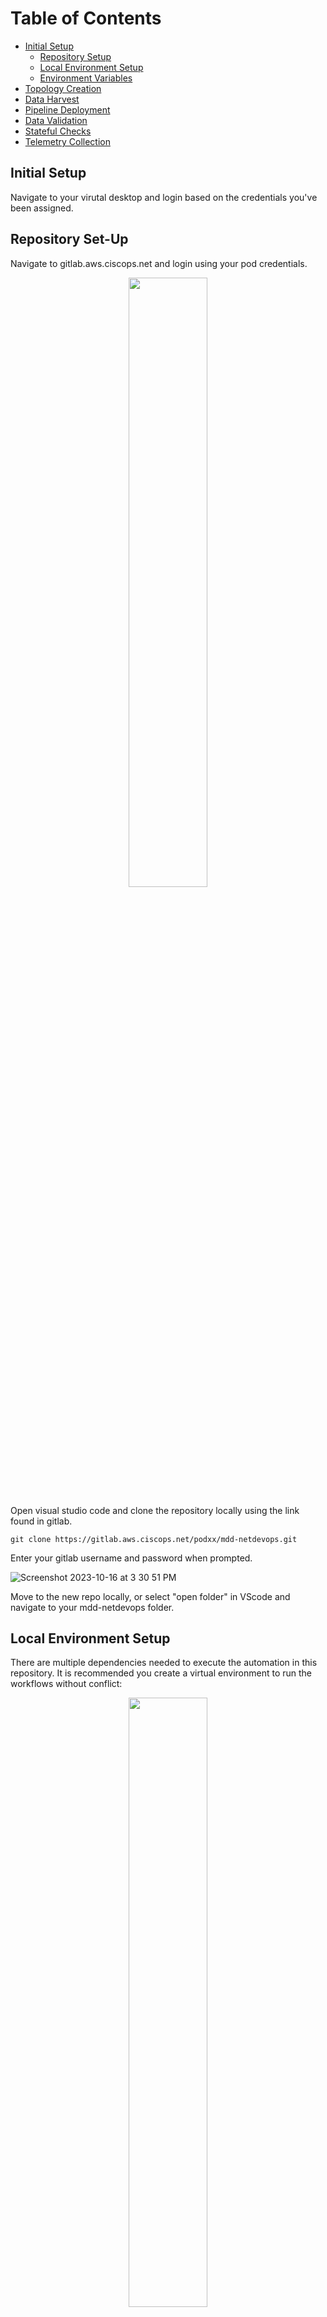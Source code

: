 # Table of Contents

* [Initial Setup](setup.md)
   * [Repository Setup](#repositoory-setup)
   * [Local Environment Setup](#local-environment-setup)
   * [Environment Variables](#environment-variables)
* [Topology Creation](topology.md)
* [Data Harvest](dataharvest.md)
* [Pipeline Deployment](pipeline.md)
* [Data Validation](validation.md)
* [Stateful Checks](check.md)
* [Telemetry Collection](telemetry.md)

## Initial Setup

Navigate to your virutal desktop and login based on the credentials you've been assigned.

## Repository Set-Up

Navigate to gitlab.aws.ciscops.net and login using your pod credentials.
<p align="center">
<img src="https://github.com/model-driven-devops/mdd-netdevops/assets/65776483/a813bc8c-af8d-499b-a20d-695e6122551b" width="50%" height="50%">
</p>

Open visual studio code and clone the repository locally using the link found in gitlab.
```
git clone https://gitlab.aws.ciscops.net/podxx/mdd-netdevops.git
```

Enter your gitlab username and password when prompted.

![Screenshot 2023-10-16 at 3 30 51 PM](https://github.com/model-driven-devops/mdd-netdevops/assets/65776483/7487692a-57ac-45e0-bc53-f1972f65bde7)

Move to the new repo locally, or select "open folder" in VScode and navigate to your mdd-netdevops folder.

## Local Environment Setup

There are multiple dependencies needed to execute the automation in this repository. It is recommended you create a virtual environment to run the workflows without conflict:
<p align="center">
<img src="https://github.com/model-driven-devops/mdd-netdevops/assets/65776483/ef890776-15d2-4166-b75a-bde080c13881" width="50%" height="50%">
</p>

```
python3 -m venv venv-mdd
. ./venv-mdd/bin/activate
```
Next, install the Python requirements via pip:

```
pip3 install -r requirements.txt

```
Reactivate virtual environment to ensure your shell is using the newly installed ansible.
```
deactivate
```
```
. ./venv-mdd/bin/activate
```
## Environment Variables
The MDD tooling requires several environment variables. The first one required for base execution is:
```
export ANSIBLE_PYTHON_INTERPRETER=${VIRTUAL_ENV}/bin/python
export ANSIBLE_COLLECTIONS_PATH=./
```
Next, we want to set the environment variables for CML and the Elastic stack. The envvars file in your repository should include the correct information. Open it and verify the credentials match your pod number.
```
export CML_HOST=
export CML_USERNAME=
export CML_PASSWORD=
export CML_LAB=podxx-mdd-prod
export CML_VERIFY_CERT=false
export ELASTIC_USER=elastic
export ELASTIC_PASSWORD=changeme
```
### Ansible Collections
Finally, we want to install the ansible collection into our directory.
```
ansible-galaxy collection install -r requirements.yml
```
Once completed, you can [create your topology](topology.md)

